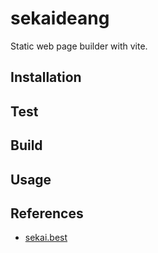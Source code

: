 # sekaideang

Static web page builder with vite.

## Installation

## Test

## Build

## Usage

## References

- [sekai.best](https://sekai.best/)